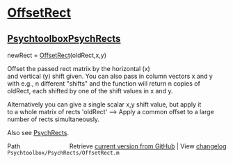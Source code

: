 # [OffsetRect](OffsetRect)
## [Psychtoolbox](Psychtoolbox)[PsychRects](PsychRects)

newRect = [OffsetRect](OffsetRect)(oldRect,x,y)  
  
Offset the passed rect matrix by the horizontal (x)  
and vertical (y) shift given. You can also pass in column vectors x and y  
with e.g., n different "shifts" and the function will return n copies of  
oldRect, each shifted by one of the shift values in x and y.  
  
Alternatively you can give a single scalar x,y shift value, but apply it  
to a whole matrix of rects 'oldRect' --\> Apply a common offset to a large  
number of rects simultaneously.  
  
Also see [PsychRects](PsychRects).  




<div class="code_header" style="text-align:right;">
  <span style="float:left;">Path&nbsp;&nbsp;</span> <span class="counter">Retrieve <a href=
  "https://raw.github.com/Psychtoolbox-3/Psychtoolbox-3/beta/Psychtoolbox/PsychRects/OffsetRect.m">current version from GitHub</a> | View <a href=
  "https://github.com/Psychtoolbox-3/Psychtoolbox-3/commits/beta/Psychtoolbox/PsychRects/OffsetRect.m">changelog</a></span>
</div>
<div class="code">
  <code>Psychtoolbox/PsychRects/OffsetRect.m</code>
</div>

